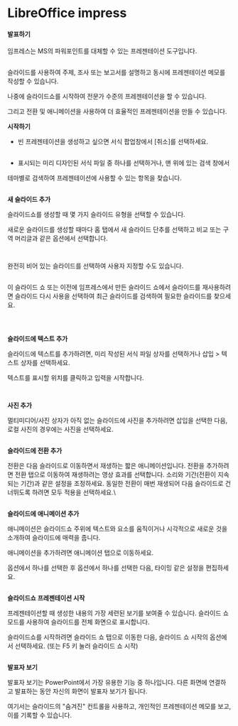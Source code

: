 # LibreOffice impress

#### **발표하기** <a href="#chapter2.-2." id="chapter2.-2."></a>

임프레스는 MS의 파워포인트를 대체할 수 있는 프레젠테이션 도구입니다.&#x20;

<figure><img src="../../.gitbook/assets/스크린샷, 2022-10-26 18-18-24.png" alt=""><figcaption></figcaption></figure>

슬라이드를 사용하여 주제, 조사 또는 보고서를 설명하고 동시에 프레젠테이션 메모를 작성할 수 있습니다.

&#x20;나중에 슬라이드쇼를 시작하여 전문가 수준의 프레젠테이션을 할 수 있습니다.

그리고 전환 및 애니메이션을 사용하여 더 효율적인 프레젠테이션을 만들 수 있습니다.



**시작하기**

* 빈 프레젠테이션을 생성하고 싶으면 서식 팝업창에서 \[취소]를 선택하세요.

<figure><img src="../../.gitbook/assets/스크린샷, 2022-10-27 14-30-17.png" alt=""><figcaption></figcaption></figure>



* 표시되는 미리 디자인된 서식 파일 중 하나를 선택하거나, 맨 위에 있는 검색 창에서

&#x20;           테마별로 검색하여 프레젠테이션에 사용할 수 있는 항목을 찾습니다.

<figure><img src="../../.gitbook/assets/스크린샷, 2022-10-27 14-35-40.png" alt=""><figcaption></figcaption></figure>



**새 슬라이드 추가**

슬라이드쇼를 생성할 때 몇 가지 슬라이드 유형을 선택할 수 있습니다.

새로운 슬라이드를 생성할 때마다 홈 탭에서 새 슬라이드 단추를 선택하고 비교 또는 구역 머리글과 같은 옵션에서 선택합니다.

<figure><img src="../../.gitbook/assets/스크린샷, 2022-10-27 15-07-37.png" alt=""><figcaption></figcaption></figure>

<figure><img src="../../.gitbook/assets/스크린샷, 2022-10-27 15-08-38.png" alt=""><figcaption></figcaption></figure>



완전히 비어 있는 슬라이드를 선택하여 사용자 지정할 수도 있습니다.

<figure><img src="../../.gitbook/assets/스크린샷, 2022-10-27 15-08-52.png" alt=""><figcaption></figcaption></figure>

이 슬라이드 쇼 또는 이전에 임프레스에서 만든 슬라이드 쇼에서 슬라이드를 재사용하려면 슬라이드 다시 사용을 선택하여 최근 슬라이드를 검색하여 필요한 슬라이드를 찾으세요.

<figure><img src="../../.gitbook/assets/스크린샷, 2022-10-27 15-09-07.png" alt=""><figcaption></figcaption></figure>

<figure><img src="../../.gitbook/assets/스크린샷, 2022-10-27 11-07-31.png" alt=""><figcaption></figcaption></figure>

<figure><img src="../../.gitbook/assets/스크린샷, 2022-10-27 11-08-29.png" alt=""><figcaption></figcaption></figure>



**슬라이드에 텍스트 추가**

슬라이드에 텍스트를 추가하려면, 미리 작성된 서식 파일 상자를 선택하거나 삽입 > 텍스트 상자를 선택하세요.

텍스트를 표시할 위치를 클릭하고 입력을 시작합니다.

<figure><img src="../../.gitbook/assets/스크린샷, 2022-10-27 15-09-31.png" alt=""><figcaption></figcaption></figure>

<figure><img src="../../.gitbook/assets/스크린샷, 2022-10-27 11-14-01.png" alt=""><figcaption></figcaption></figure>



**사진 추가**

멀티미디어/사진 상자가 아직 없는 슬라이드에 사진을 추가하려면 삽입을 선택한 다음, 로컬 사진의 경우에는 사진을 선택하세요.

<figure><img src="../../.gitbook/assets/스크린샷, 2022-10-27 14-52-30 (1).png" alt=""><figcaption></figcaption></figure>

**슬라이드에 전환 추가**

전환은 다음 슬라이드로 이동하면서 재생하는 짧은 애니메이션입니다. 전환을 추가하려면 전환 탭으로 이동하여 재생하려는 영상 효과를 선택합니다. 소리와 기간(전환이 지속되는 기간)과 같은 설정을 조정하세요. 동일한 전환이 매번 재생되어 다음 슬라이드로 건너뛰도록 하려면 모두 적용을 선택하세요.\


<figure><img src="../../.gitbook/assets/스크린샷, 2022-10-27 14-54-53.png" alt=""><figcaption></figcaption></figure>

**슬라이드에 애니메이션 추가**

애니메이션은 슬라이드쇼 주위에 텍스트와 요소를 움직이거나 시각적으로 새로운 것을 소개하여 슬라이드에 매력을 줍니다.

애니메이션을 추가하려면 애니메이션 탭으로 이동하세요.

옵션에서 하나를 선택한 후 옵션에서 하나를 선택한 다음,  타이밍 같은 설정을 편집하세요.

<figure><img src="../../.gitbook/assets/스크린샷, 2022-10-27 14-54-26.png" alt=""><figcaption></figcaption></figure>

**슬라이드쇼 프레젠테이션 시작**

프레젠테이션할 때 생성한 내용의 가장 세련된 보기를 보여줄 수 있습니다. 슬라이드 쇼 모드를 사용하여 슬라이드를 전체 화면으로 표시합니다.

&#x20;슬라이드쇼를 시작하려면 슬라이드 쇼 탭으로 이동한 다음, 슬라이드 쇼 시작의 옵션에서 선택하세요. (또는 F5 키 눌러 슬라이드 쇼 시작)

<figure><img src="../../.gitbook/assets/스크린샷, 2022-10-27 15-01-30.png" alt=""><figcaption></figcaption></figure>



**발표자 보기**

발표자 보기는 PowerPoint에서 가장 유용한 기능 중 하나입니다. 다른 화면에 연결하고 발표하는 동안 자신의 화면이 발표자 보기가 됩니다.

&#x20;여기서는 슬라이드의 "숨겨진" 컨트롤을 사용하고, 개인적인 프레젠테이션 메모를 보고, 이를 기록할 수 있습니다.

<figure><img src="../../.gitbook/assets/스크린샷, 2022-10-27 14-56-29.png" alt=""><figcaption></figcaption></figure>
